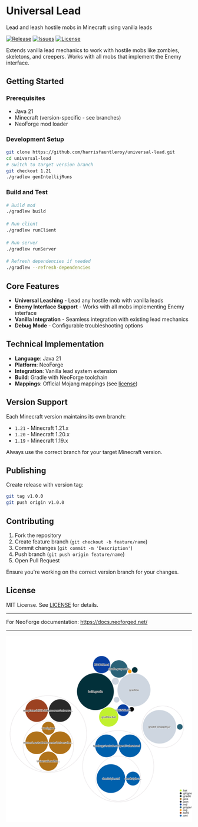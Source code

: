 # Universal Lead

Lead and leash hostile mobs in Minecraft using vanilla leads

[![Release](https://img.shields.io/github/v/release/harrisfauntleroy/universal-lead)](https://github.com/harrisfauntleroy/universal-lead/releases)
[![Issues](https://img.shields.io/github/issues/harrisfauntleroy/universal-lead)](https://github.com/harrisfauntleroy/universal-lead/issues)
[![License](https://img.shields.io/github/license/harrisfauntleroy/universal-lead)](LICENSE)

Extends vanilla lead mechanics to work with hostile mobs like zombies, skeletons, and creepers. Works with all mobs that implement the Enemy interface.

## Getting Started

### Prerequisites

- Java 21
- Minecraft (version-specific - see branches)
- NeoForge mod loader

### Development Setup

```bash
git clone https://github.com/harrisfauntleroy/universal-lead.git
cd universal-lead
# Switch to target version branch
git checkout 1.21
./gradlew genIntellijRuns
```

### Build and Test

```bash
# Build mod
./gradlew build

# Run client
./gradlew runClient

# Run server
./gradlew runServer

# Refresh dependencies if needed
./gradlew --refresh-dependencies
```

## Core Features

- **Universal Leashing** - Lead any hostile mob with vanilla leads
- **Enemy Interface Support** - Works with all mobs implementing Enemy interface
- **Vanilla Integration** - Seamless integration with existing lead mechanics
- **Debug Mode** - Configurable troubleshooting options

## Technical Implementation

- **Language**: Java 21
- **Platform**: NeoForge
- **Integration**: Vanilla lead system extension
- **Build**: Gradle with NeoForge toolchain
- **Mappings**: Official Mojang mappings (see [license](https://github.com/NeoForged/NeoForm/blob/main/Mojang.md))

## Version Support

Each Minecraft version maintains its own branch:

- `1.21` - Minecraft 1.21.x
- `1.20` - Minecraft 1.20.x  
- `1.19` - Minecraft 1.19.x

Always use the correct branch for your target Minecraft version.

## Publishing

Create release with version tag:

```bash
git tag v1.0.0
git push origin v1.0.0
```

## Contributing

1. Fork the repository
2. Create feature branch (`git checkout -b feature/name`)
3. Commit changes (`git commit -m 'Description'`)
4. Push branch (`git push origin feature/name`)
5. Open Pull Request

Ensure you're working on the correct version branch for your changes.

## License

MIT License. See [LICENSE](LICENSE) for details.

---

For NeoForge documentation: <https://docs.neoforged.net/>

---

![Visualization of this repo](./diagram.svg)
